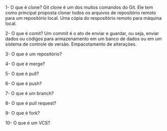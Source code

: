1- O que é clone?
Git clone é um dos muitos comandos do Git. Ele tem como principal proposta clonar todos
os arquivos de repositório remoto para um repositório local.
Uma cópia do respositório remoto para máquina local.

2- O que é comit?
Um commit é o ato de enviar e guardar, ou seja, enviar dados ou códigos para
armazenamento em um banco de dados ou em um sistema de controle de versão.
Empacotamento de alterações.

3- O que é um repositório?

4- O que é merge?

5- O que é pull?

6- O que é push?

7- O que é um branch?

8- O que é pull request?

9- O que é fork?

10- O que é um VCS?
